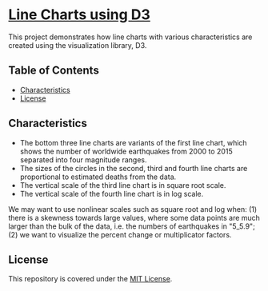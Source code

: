 # [Line Charts using D3](https://alfred-kctang.github.io/d3-line-charts/)

This project demonstrates how line charts with various characteristics are created using the visualization library, D3.

## Table of Contents

* [Characteristics](#characteristics)
* [License](#license)

## Characteristics

* The bottom three line charts are variants of the first line chart, which shows the number of worldwide earthquakes from 2000 to 2015 separated into four magnitude ranges.
* The sizes of the circles in the second, third and fourth line charts are proportional to estimated deaths from the data.
* The vertical scale of the third line chart is in square root scale.
* The vertical scale of the fourth line chart is in log scale.

We may want to use nonlinear scales such as square root and log when: (1) there is a skewness towards large values, where some data points are much larger than the bulk of the data, i.e. the numbers of earthquakes in "5_5.9"; (2) we want to visualize the percent change or multiplicator factors.

## License

This repository is covered under the [MIT License](https://github.com/alfred-kctang/d3-line-charts/blob/master/LICENSE).
